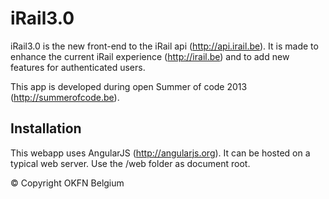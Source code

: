 iRail3.0
========
iRail3.0 is the new front-end to the iRail api (http://api.irail.be). 
It is made to enhance the current iRail experience (http://irail.be) and to add new features for authenticated users.

This app is developed during open Summer of code 2013 (http://summerofcode.be).


Installation
------------
This webapp uses AngularJS (http://angularjs.org). 
It can be hosted on a typical web server. Use the /web folder as document root. 


&copy; Copyright OKFN Belgium
